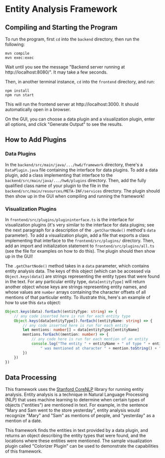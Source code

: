 # Entity Analysis Framework

## Compiling and Starting the Program

To run the program, first `cd` into the `backend` directory, then run the following:
```
mvn compile
mvn exec:exec
```
Wait until you see the message "Backend server running at http://localhost:8080/". It may take a few seconds.

Then, in another terminal instance, `cd` into the `frontend` directory, and run:
```
npm install
npm run start
```
This will run the frontend server at http://localhost:3000. It should automatically open in a browser.

On the GUI, you can choose a data plugin and a visualization plugin, enter all options, and click "Generate Output" to see the results.

## How to Add Plugins

### Data Plugins

In the `backend/src/main/java/.../hw6/framework` directory, there's a `DataPlugin.java` file containing the interface for data plugins. To add a data plugin, add a class implementing that interface to the `backend/src/main/java/.../hw6/plugins` directory. Then, add the fully qualified class name of your plugin to the file in the `backend/src/main/resources/META-INF/services` directory. The plugin should then show up in the GUI when compiling and running the framework!

### Visualization Plugins

In `frontend/src/plugins/plugininterface.ts` is the interface for visualization plugins (it's very similar to the interface for data plugins; see the next paragraph for a description of the `.getChartNode()` method's `data` parameter). To add a visualization plugin, add a file that exports a class implementing that interface to the `frontend/src/plugins/` directory. Then, add an import and initialization statement to `frontend/src/plugins/all.ts` (see the file for examples on how to do this). The plugin should then show up in the GUI!

The `.getChartNode()` method takes in a `data` parameter, which contains entity analysis data. The keys of this object (which can be accessed via `Object.keys(data)`) are strings representing the entity types that were found in the text. For any particular entity type, `data[entityType]` will return another object whose keys are strings representing entity names, and whose values are `number` arrays containing the character offsets of all mentions of that particular entity. To illustrate this, here's an example of how to use this `data` object:

```typescript
Object.keys(data).forEach((entityType: string) => {
    // any code inserted here is run for each entity type
    Object.keys(data[entityType]).forEach((entityName: string) => {
        // any code inserted here is run for each entity
        let mentions: number[] = data[entityType][entityName]
        mentions.forEach((mention: number) => {
            // any code here is run for each mention of an entity
            console.log("The entity " + entityName + " of type " + entityType +
                " was mentioned at character " + mention.toString() + "\n");
        })
    })
})

```

## Data Processing

This framework uses the [Stanford CoreNLP](https://stanfordnlp.github.io/CoreNLP/) library for running entity analysis. Entity analysis is a technique in Natural Language Processing (NLP) that uses machine learning to determine when certain types of objects ("entities") are mentioned in text. For example, in the sentence "Mary and Sam went to the store yesterday", entity analysis would recognize "Mary" and "Sam" as mentions of people, and "yesterday" as a mention of a date.

This framework finds the entities in text provided by a data plugin, and returns an object describing the entity types that were found, and the locations where these entities were mentioned. The sample visualization plugin called "Colorizer Plugin" can be used to demonstrate the capabilities of this framework.